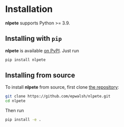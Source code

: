 Installation
============

**nlpete** supports Python >= 3.9.

## Installing with `pip`

**nlpete** is available [on PyPI](https://pypi.org/project/nlpete/). Just run

```bash
pip install nlpete
```

## Installing from source

To install **nlpete** from source, first clone [the repository](https://github.com/epwalsh/nlpete):

```bash
git clone https://github.com/epwalsh/nlpete.git
cd nlpete
```

Then run

```bash
pip install -e .
```
